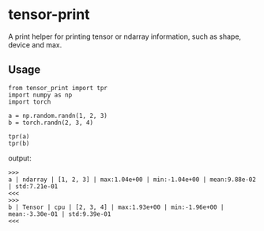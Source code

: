 # tensor-print
A print helper for printing tensor or ndarray information, such as shape, device and max.


## Usage
```
from tensor_print import tpr
import numpy as np 
import torch

a = np.random.randn(1, 2, 3)
b = torch.randn(2, 3, 4)

tpr(a)
tpr(b)
```

output:
```
>>>
a | ndarray | [1, 2, 3] | max:1.04e+00 | min:-1.04e+00 | mean:9.88e-02 | std:7.21e-01 
<<<
>>>
b | Tensor | cpu | [2, 3, 4] | max:1.93e+00 | min:-1.96e+00 | mean:-3.30e-01 | std:9.39e-01 
<<<
```
